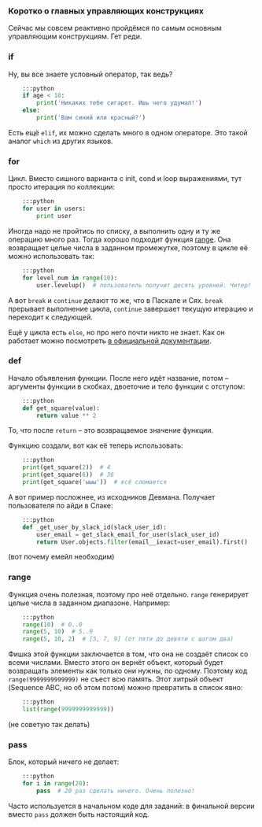 ### Коротко о главных управляющих конструкциях

Сейчас мы совсем реактивно пройдёмся по самым основным управляющим конструкциям. Гет реди.


### if

Ну, вы все знаете условный оператор, так ведь?

```python
    :::python
    if age < 18:
        print('Никаких тебе сигарет. Ишь чего удумал!')
    else:
        print('Вам синий или красный?')
```

Есть ещё `elif`, их можно сделать много в одном операторе. Это такой аналог `which` из других языков.


### for

Цикл. Вместо сишного варианта с init, cond и loop выражениями, тут просто итерация по коллекции:

```python
    :::python
    for user in users:
        print user
```

Иногда надо не пройтись по списку, а выполнить одну и ту же операцию много раз. Тогда хорошо подходит функция
[range](https://docs.python.org/3.5/library/functions.html#func-range). Она возвращает целые числа в заданном промежутке,
поэтому в цикле её можно использовать так:

```python
    :::python
    for level_num in range(10):
        user.levelup()  # пользователь получит десять уровней. Читер!
```

А вот `break` и `continue` делают то же, что в Паскале и Сях. `break` прерывает выполнение цикла,
`continue` завершает текущую итерацию и переходит к следующей.

Ещё у цикла есть `else`, но про него почти никто не знает. Как он работает можно посмотреть
[в официальной документации](https://docs.python.org/3.5/tutorial/controlflow.html#break-and-continue-statements-and-else-clauses-on-loops).


### def

Начало объявления функции. После него идёт название,
потом – аргументы функции в скобках, двоеточие и тело функции с отступом:

```python
    :::python
    def get_square(value):
        return value ** 2
```

То, что после `return` – это возвращаемое значение функции.

Функцию создали, вот как её теперь использовать:

```python
    :::python
    print(get_square(2))  # 4
    print(get_square(6))  # 36
    print(get_square('ыыы'))  # всё сломается
```

А вот пример посложнее, из исходников Девмана. Получает пользователя по айди в Слаке:

```python
    :::python
    def _get_user_by_slack_id(slack_user_id):
        user_email = get_slack_email_for_user(slack_user_id)
        return User.objects.filter(email__iexact=user_email).first()
```

(вот почему емейл необходим)


### range

Функция очень полезная, поэтому про неё отдельно. `range` генерирует целые числа в заданном диапазоне. Например:

```python
    :::python
    range(10)  # 0..0
    range(5, 10)  # 5..9
    range(5, 10, 2)  # [5, 7, 9] (от пяти до девяти с шагом два)
```

Фишка этой функции заключается в том, что она не создаёт список со всеми числами.
Вместо этого он вернёт объект, который будет возвращать элементы как только они нужны, по одному.
Поэтому код `range(9999999999999)` не съест всю память.
Этот хитрый объект (Sequence ABC, но об этом потом) можно превратить в список явно:

```python
    :::python
    list(range(9999999999999))
```

(не советую так делать)


### pass

Блок, который ничего не делает:

```python
    :::python
    for i in range(20):
        pass  # 20 раз сделать ничего. Очень полезно!
```

Часто используется в начальном коде для заданий: в финальной версии вместо `pass` должен быть настоящий код.
